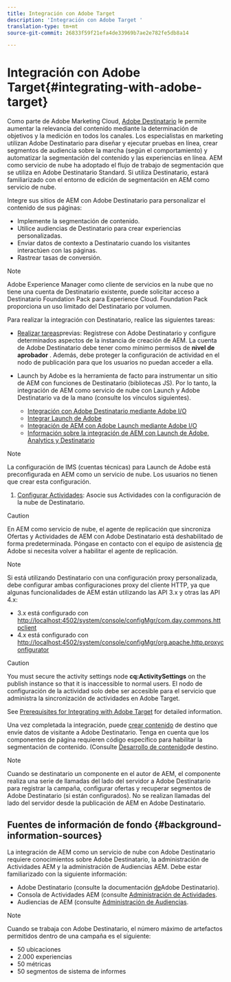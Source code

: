 ```yaml
---
title: Integración con Adobe Target
description: 'Integración con Adobe Target '
translation-type: tm+mt
source-git-commit: 26833f59f21efa4de33969b7ae2e782fe5db8a14

---
```



# Integración con Adobe Target{#integrating-with-adobe-target}

Como parte de Adobe Marketing Cloud, [Adobe Destinatario](http://www.adobe.com/solutions/testing-targeting/testandtarget.html) le permite aumentar la relevancia del contenido mediante la determinación de objetivos y la medición en todos los canales. Los especialistas en marketing utilizan Adobe Destinatario para diseñar y ejecutar pruebas en línea, crear segmentos de audiencia sobre la marcha (según el comportamiento) y automatizar la segmentación del contenido y las experiencias en línea. AEM como servicio de nube ha adoptado el flujo de trabajo de segmentación que se utiliza en Adobe Destinatario Standard. Si utiliza Destinatario, estará familiarizado con el entorno de edición de segmentación en AEM como servicio de nube.

Integre sus sitios de AEM con Adobe Destinatario para personalizar el contenido de sus páginas:

* Implemente la segmentación de contenido.
* Utilice audiencias de Destinatario para crear experiencias personalizadas.
* Enviar datos de contexto a Destinatario cuando los visitantes interactúen con las páginas.
* Rastrear tasas de conversión.

>[!NOTE]
>
>Adobe Experience Manager como cliente de servicios en la nube que no tiene una cuenta de Destinatario existente, puede solicitar acceso a Destinatario Foundation Pack para Experience Cloud.  Foundation Pack proporciona un uso limitado del Destinatario por volumen.


Para realizar la integración con Destinatario, realice las siguientes tareas:

* [Realizar tareas](https://docs.adobe.com/content/help/en/experience-manager-65/administering/integration/target-requirements.html)previas: Regístrese con Adobe Destinatario y configure determinados aspectos de la instancia de creación de AEM. La cuenta de Adobe Destinatario debe tener como mínimo permisos de **nivel de aprobador** . Además, debe proteger la configuración de actividad en el nodo de publicación para que los usuarios no puedan acceder a ella.

* Launch by Adobe es la herramienta de facto para instrumentar un sitio de AEM con funciones de Destinatario (bibliotecas JS). Por lo tanto, la integración de AEM como servicio de nube con Launch y Adobe Destinatario va de la mano (consulte los vínculos siguientes).

   * [Integración con Adobe Destinatario mediante Adobe I/O](https://docs.adobe.com/content/help/en/experience-manager-65/administering/integration/integration-ims-adobe-io.html)
   * [Integrar Launch de Adobe](https://docs.adobe.com/content/help/en/experience-manager-learn/sites/integrations/adobe-launch-integration-tutorial-understand.html)
   * [Integración de AEM con Adobe Launch mediante Adobe I/O](https://helpx.adobe.com/experience-manager/using/aem_launch_adobeio_integration.html)
   * [Información sobre la integración de AEM con Launch de Adobe, Analytics y Destinatario](https://helpx.adobe.com/experience-manager/kt/integration/using/aem-launch-integration-tutorial-understand.html)

>[!NOTE]
>
>La configuración de IMS (cuentas técnicas) para Launch de Adobe está preconfigurada en AEM como un servicio de nube. Los usuarios no tienen que crear esta configuración.

1. [Configurar Actividades](https://docs.adobe.com/content/help/en/experience-manager-65/authoring/personalization/activitylib.html): Asocie sus Actividades con la configuración de la nube de Destinatario.

>[!CAUTION]
>
>En AEM como servicio de nube, el agente de replicación que sincroniza Ofertas y Actividades de AEM con Adobe Destinatario está deshabilitado de forma predeterminada. Póngase en contacto con el equipo de asistencia [de](https://helpx.adobe.com/contact/enterprise-support.ec.html#experience-manager) Adobe si necesita volver a habilitar el agente de replicación.

>[!NOTE]
>
>Si está utilizando Destinatario con una configuración proxy personalizada, debe configurar ambas configuraciones proxy del cliente HTTP, ya que algunas funcionalidades de AEM están utilizando las API 3.x y otras las API 4.x:
>
>* 3.x está configurado con [http://localhost:4502/system/console/configMgr/com.day.commons.httpclient](http://localhost:4502/system/console/configMgr/com.day.commons.httpclient)
>* 4.x está configurado con [http://localhost:4502/system/console/configMgr/org.apache.http.proxyconfigurator](http://localhost:4502/system/console/configMgr/org.apache.http.proxyconfigurator)
>



>[!CAUTION]
>
>You must secure the activity settings node **cq:ActivitySettings** on the publish instance so that it is inaccessible to normal users. El nodo de configuración de la actividad solo debe ser accesible para el servicio que administra la sincronización de actividades en Adobe Target.
>
>See [Prerequisites for Integrating with Adobe Target](https://docs.adobe.com/content/help/en/experience-manager-65/administering/integration/target-requirements.html#securing-the-activity-settings-node) for detailed information.

Una vez completada la integración, puede [crear contenido](https://docs.adobe.com/content/help/en/experience-manager-65/authoring/personalization/content-targeting-touch.html) de destino que envíe datos de visitante a Adobe Destinatario. Tenga en cuenta que los componentes de página requieren código específico para habilitar la segmentación de contenido. (Consulte [Desarrollo de contenido](https://docs.adobe.com/content/help/en/experience-manager-65/developing/personlization/target.html)de destino.

>[!NOTE]
>
>Cuando se destinatario un componente en el autor de AEM, el componente realiza una serie de llamadas del lado del servidor a Adobe Destinatario para registrar la campaña, configurar ofertas y recuperar segmentos de Adobe Destinatario (si están configurados). No se realizan llamadas del lado del servidor desde la publicación de AEM en Adobe Destinatario.

## Fuentes de información de fondo {#background-information-sources}

La integración de AEM como un servicio de nube con Adobe Destinatario requiere conocimientos sobre Adobe Destinatario, la administración de Actividades AEM y la administración de Audiencias AEM. Debe estar familiarizado con la siguiente información:

* Adobe Destinatario (consulte la documentación [de](https://marketing.adobe.com/resources/help/en_US/target/)Adobe Destinatario).
* Consola de Actividades AEM (consulte [Administración de Actividades](https://docs.adobe.com/content/help/en/experience-manager-65/authoring/personalization/activitylib.html).
* Audiencias de AEM (consulte [Administración de Audiencias](https://docs.adobe.com/content/help/en/experience-manager-65/authoring/personalization/managing-audiences.html).

>[!NOTE]
>
>Cuando se trabaja con Adobe Destinatario, el número máximo de artefactos permitidos dentro de una campaña es el siguiente:
>
>* 50 ubicaciones
>* 2.000 experiencias
>* 50 métricas
>* 50 segmentos de sistema de informes
>


